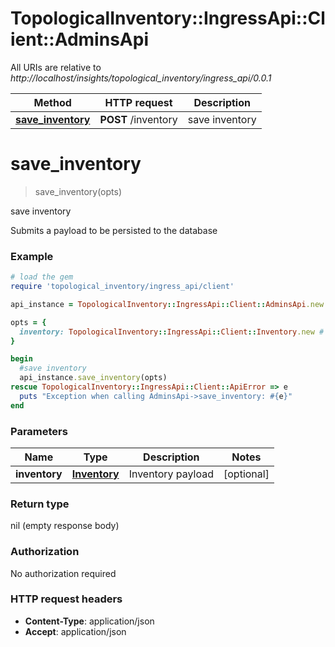 # TopologicalInventory::IngressApi::Client::AdminsApi

All URIs are relative to *http://localhost/insights/topological_inventory/ingress_api/0.0.1*

Method | HTTP request | Description
------------- | ------------- | -------------
[**save_inventory**](AdminsApi.md#save_inventory) | **POST** /inventory | save inventory


# **save_inventory**
> save_inventory(opts)

save inventory

Submits a payload to be persisted to the database

### Example
```ruby
# load the gem
require 'topological_inventory/ingress_api/client'

api_instance = TopologicalInventory::IngressApi::Client::AdminsApi.new

opts = { 
  inventory: TopologicalInventory::IngressApi::Client::Inventory.new # Inventory | Inventory payload
}

begin
  #save inventory
  api_instance.save_inventory(opts)
rescue TopologicalInventory::IngressApi::Client::ApiError => e
  puts "Exception when calling AdminsApi->save_inventory: #{e}"
end
```

### Parameters

Name | Type | Description  | Notes
------------- | ------------- | ------------- | -------------
 **inventory** | [**Inventory**](Inventory.md)| Inventory payload | [optional] 

### Return type

nil (empty response body)

### Authorization

No authorization required

### HTTP request headers

 - **Content-Type**: application/json
 - **Accept**: application/json



